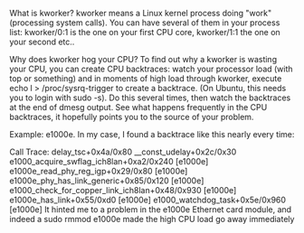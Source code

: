 What is kworker? kworker means a Linux kernel process doing "work" (processing system calls). You can have several of them in your process list: kworker/0:1 is the one on your first CPU core, kworker/1:1 the one on your second etc..

Why does kworker hog your CPU? To find out why a kworker is wasting your CPU, you can create CPU backtraces: watch your processor load (with top or something) and in moments of high load through kworker, execute echo l > /proc/sysrq-trigger to create a backtrace. (On Ubuntu, this needs you to login with sudo -s). Do this several times, then watch the backtraces at the end of dmesg output. See what happens frequently in the CPU backtraces, it hopefully points you to the source of your problem.

Example: e1000e. In my case, I found a backtrace like this nearly every time:

Call Trace:
 delay_tsc+0x4a/0x80
 __const_udelay+0x2c/0x30
 e1000_acquire_swflag_ich8lan+0xa2/0x240 [e1000e]
 e1000e_read_phy_reg_igp+0x29/0x80 [e1000e]
 e1000e_phy_has_link_generic+0x85/0x120 [e1000e]
 e1000_check_for_copper_link_ich8lan+0x48/0x930 [e1000e]
 e1000e_has_link+0x55/0xd0 [e1000e]
 e1000_watchdog_task+0x5e/0x960 [e1000e]
It hinted me to a problem in the e1000e Ethernet card module, and indeed a sudo rmmod e1000e made the high CPU load go away immediately


